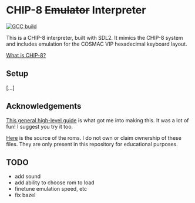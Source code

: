 # CHIP-8 <s>Emulator</s> Interpreter

[![GCC build](https://github.com/jwt2706/Chip8Interpreter/actions/workflows/gcc.yml/badge.svg?branch=main)](https://github.com/jwt2706/Chip8Interpreter/actions/workflows/gcc.yml)

This is a CHIP-8 interpreter, built with SDL2. It mimics the CHIP-8 system and includes emulation for the COSMAC VIP hexadecimal keyboard layout.

[What is CHIP-8?](https://wikipedia.org/wiki/CHIP-8)

## Setup

[...]

## Acknowledgements

[This general high-level guide](https://tobiasvl.github.io/blog/write-a-chip-8-emulator) is what got me into making this. It was a lot of fun! I suggest you try it too.

[Here](https://github.com/loktar00/chip8/tree/master/roms) is the source of the roms. I do not own or claim ownership of these files. They are only present in this repository for educational purposes.

## TODO

- add sound
- add ability to choose rom to load
- finetune emulation speed, etc
- fix bazel

